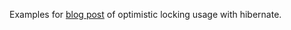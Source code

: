 Examples for [blog post](https://blog.pchudzik.com/201704/optimistic-locking/) of optimistic locking usage with hibernate.
